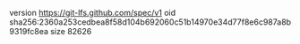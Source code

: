 version https://git-lfs.github.com/spec/v1
oid sha256:2360a253cedbea8f58d104b692060c51b14970e34d77f8e6c987a8b9319fc8ea
size 82626
